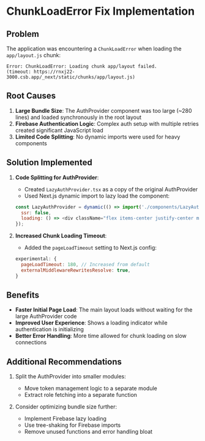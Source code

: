 # ChunkLoadError Fix Implementation

## Problem
The application was encountering a `ChunkLoadError` when loading the `app/layout.js` chunk:
```
Error: ChunkLoadError: Loading chunk app/layout failed.
(timeout: https://rnxj22-3000.csb.app/_next/static/chunks/app/layout.js)
```

## Root Causes
1. **Large Bundle Size**: The AuthProvider component was too large (~280 lines) and loaded synchronously in the root layout
2. **Firebase Authentication Logic**: Complex auth setup with multiple retries created significant JavaScript load
3. **Limited Code Splitting**: No dynamic imports were used for heavy components

## Solution Implemented

1. **Code Splitting for AuthProvider**:
   - Created `LazyAuthProvider.tsx` as a copy of the original AuthProvider
   - Used Next.js dynamic import to lazy load the component:
   ```js
   const LazyAuthProvider = dynamic(() => import('./components/LazyAuthProvider'), {
     ssr: false,
     loading: () => <div className="flex items-center justify-center min-h-screen">Loading...</div>
   });
   ```

2. **Increased Chunk Loading Timeout**:
   - Added the `pageLoadTimeout` setting to Next.js config:
   ```js
   experimental: {
     pageLoadTimeout: 180, // Increased from default
     externalMiddlewareRewritesResolve: true,
   }
   ```

## Benefits
- **Faster Initial Page Load**: The main layout loads without waiting for the large AuthProvider code
- **Improved User Experience**: Shows a loading indicator while authentication is initializing 
- **Better Error Handling**: More time allowed for chunk loading on slow connections

## Additional Recommendations
1. Split the AuthProvider into smaller modules:
   - Move token management logic to a separate module
   - Extract role fetching into a separate function

2. Consider optimizing bundle size further:
   - Implement Firebase lazy loading 
   - Use tree-shaking for Firebase imports
   - Remove unused functions and error handling bloat